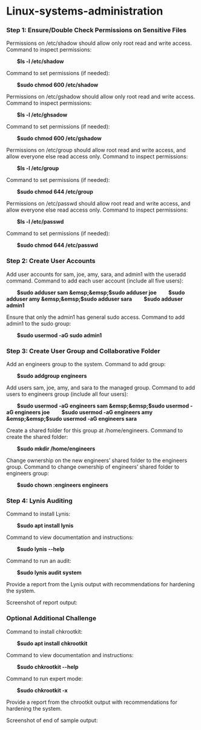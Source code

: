 # Linux-systems-administration
<h3>Step 1: Ensure/Double Check Permissions on Sensitive Files</h3>
Permissions on /etc/shadow should allow only root read and write access.
Command to inspect permissions:

 &emsp;&emsp;**$ls -l /etc/shadow**


Command to set permissions (if needed):

 &emsp;&emsp;**$sudo chmod 600 /etc/shadow**


Permissions on /etc/gshadow should allow only root read and write access.
Command to inspect permissions:

 &emsp;&emsp;**$ls -l /etc/ghsadow**


Command to set permissions (if needed):

 &emsp;&emsp;**$sudo chmod 600 /etc/gshadow**


Permissions on /etc/group should allow root read and write access, and allow everyone else read access only.
Command to inspect permissions:

 &emsp;&emsp;**$ls -l /etc/group**


Command to set permissions (if needed):

 &emsp;&emsp;**$sudo chmod 644 /etc/group**


Permissions on /etc/passwd should allow root read and write access, and allow everyone else read access only.
Command to inspect permissions:

 &emsp;&emsp;**$ls -l /etc/passwd**


Command to set permissions (if needed):

 &emsp;&emsp;**$sudo chmod 644 /etc/passwd**


<h3>Step 2: Create User Accounts</h3>
Add user accounts for sam, joe, amy, sara, and admin1 with the useradd command.
Command to add each user account (include all five users):

 &emsp;&emsp;**$sudo adduser sam
 &emsp;&emsp;$sudo adduser joe
 &emsp;&emsp;$sudo adduser amy
 &emsp;&emsp;$sudo adduser sara
 &emsp;&emsp;$sudo adduser admin1**


Ensure that only the admin1 has general sudo access.
Command to add admin1 to the sudo group:

 &emsp;&emsp;**$sudo usermod -aG sudo admin1**


<h3>Step 3: Create User Group and Collaborative Folder</h3>
Add an engineers group to the system.
Command to add group:

 &emsp;&emsp;**$sudo addgroup engineers**


Add users sam, joe, amy, and sara to the managed group.
Command to add users to engineers group (include all four users):

 &emsp;&emsp;**$sudo usermod -aG engineers sam
 &emsp;&emsp;$sudo usermod -aG engineers joe
 &emsp;&emsp;$sudo usermod -aG engineers amy
 &emsp;&emsp;$sudo usermod -aG engineers sara**


Create a shared folder for this group at /home/engineers.
Command to create the shared folder:

 &emsp;&emsp;**$sudo mkdir /home/engineers**


Change ownership on the new engineers’ shared folder to the engineers group.
Command to change ownership of engineers’ shared folder to engineers group:

 &emsp;&emsp;**$sudo chown :engineers engineers**


<h3>Step 4: Lynis Auditing</h3>
Command to install Lynis:

 &emsp;&emsp;**$sudo apt install lynis**


Command to view documentation and instructions:

 &emsp;&emsp;**$sudo lynis --help**


Command to run an audit:

&emsp;&emsp;**$sudo lynis audit system**


Provide a report from the Lynis output with recommendations for hardening the system.

Screenshot of report output:




<h3>Optional Additional Challenge</h3>
Command to install chkrootkit:

 &emsp;&emsp;**$sudo apt install chkrootkit**


Command to view documentation and instructions:

 &emsp;&emsp;**$sudo chkrootkit --help**


Command to run expert mode:

 &emsp;&emsp;**$sudo chkrootkit -x**


Provide a report from the chrootkit output with recommendations for hardening the system.

Screenshot of end of sample output:


